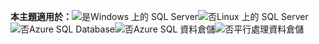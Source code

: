 <Token>**本主題適用於：**![是](media/yes.png)Windows 上的 SQL Server![否](media/no.png)Linux 上的 SQL Server![否](media/no.png)Azure SQL Database![否](media/no.png)Azure SQL 資料倉儲![否](media/no.png)平行處理資料倉儲</Token>